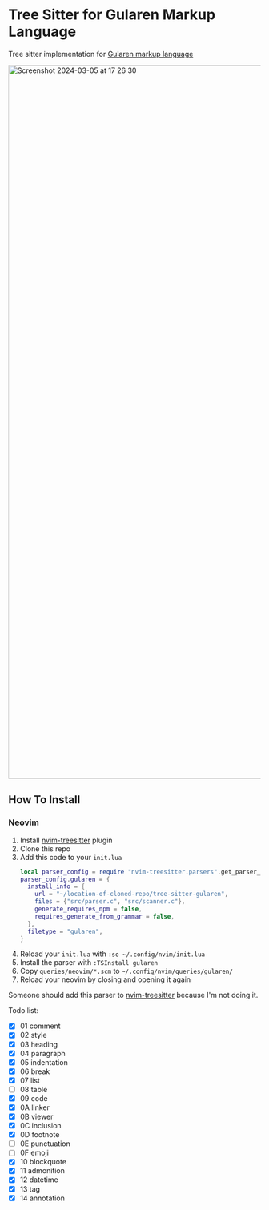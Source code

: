 # Tree Sitter for Gularen Markup Language

Tree sitter implementation for [Gularen markup language](https://github.com/noorwachid/gularen/)

<img width="1426" alt="Screenshot 2024-03-05 at 17 26 30" src="https://github.com/noorwachid/tree-sitter-gularen/assets/42460975/723c6991-6048-4d06-b9f1-f2d6ba8f3b82">

## How To Install
### Neovim
1. Install [nvim-treesitter](https://github.com/nvim-treesitter/nvim-treesitter/) plugin
2. Clone this repo
3. Add this code to your `init.lua` 
   ```lua
   local parser_config = require "nvim-treesitter.parsers".get_parser_configs()
   parser_config.gularen = {
     install_info = {
       url = "~/location-of-cloned-repo/tree-sitter-gularen",
       files = {"src/parser.c", "src/scanner.c"},
       generate_requires_npm = false,
       requires_generate_from_grammar = false,
     },
     filetype = "gularen",
   }
   ```
4. Reload your `init.lua` with `:so ~/.config/nvim/init.lua`
5. Install the parser with `:TSInstall gularen`
6. Copy `queries/neovim/*.scm` to `~/.config/nvim/queries/gularen/`
7. Reload your neovim by closing and opening it again

Someone should add this parser to [nvim-treesitter](https://github.com/nvim-treesitter/nvim-treesitter/) because I'm not doing it.

Todo list:
- [x] 01 comment
- [x] 02 style
- [x] 03 heading
- [x] 04 paragraph
- [x] 05 indentation
- [x] 06 break
- [x] 07 list
- [ ] 08 table
- [x] 09 code
- [x] 0A linker
- [x] 0B viewer
- [x] 0C inclusion
- [x] 0D footnote
- [ ] 0E punctuation
- [ ] 0F emoji
- [x] 10 blockquote
- [x] 11 admonition
- [x] 12 datetime
- [x] 13 tag
- [x] 14 annotation

